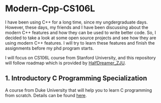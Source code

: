 # Modern-Cpp-CS106L

I have been using C++ for a long time, since my ungdergraduate days. However, these days, my friends and I have been discussing about the modern C++ features and how they can be used to write better code. So, I decided to take a look at some open source projects and see how they are using modern C++ features. I will try to learn these features and finish the assignments before my phd program starts.

I will focus on CS106L course from Stanford University, and this repository will follow roadmap which is provided by [HalfDreamer_ZJU](https://github.com/half-dreamer/AP1400-2).

## 1. Introductory C Programming Specialization

A course from Duke University that will help you to learn C programming from scratch. Details can be found [here](/CProgramming/CProgramming.md).
